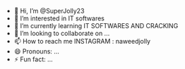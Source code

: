 - 👋 Hi, I’m @SuperJolly23
- 👀 I’m interested in IT softwares
- 🌱 I’m currently learning IT SOFTWARES AND CRACKING
- 💞️ I’m looking to collaborate on ...
- 📫 How to reach me INSTAGRAM : naweedjolly
- 😄 Pronouns: ...
- ⚡ Fun fact: ...

<!---
SuperJolly23/SuperJolly23 is a ✨ special ✨ repository because its `README.md` (this file) appears on your GitHub profile.
You can click the Preview link to take a look at your changes.
--->
